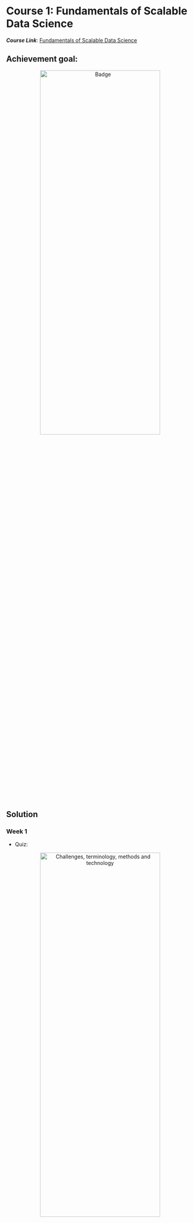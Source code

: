 # __Course 1: Fundamentals of Scalable Data Science__

___Course Link___: [Fundamentals of Scalable Data Science](https://www.coursera.org/learn/ds)

## __Achievement goal__:
<p align="center">
    <img src="../Badges/Fundamentals-of-Scalable-Data-Science.png" width="80%" height="50%" title="Badge" >
</p>


## __Solution__

### __Week 1__
- Quiz:
<p align="center">
    <img src="./img/w1_quizz.png" width="80%" height="50%" title="Challenges, terminology, methods and technology" >
</p>

- [Environment Setup](https://github.com/IBM/skillsnetwork/wiki/Watson-Studio-Setup).

- [Programming assignment 1](https://github.com/GafBof/advanced_data_science_ibm/blob/main/Course%201:%20Fundamentals%20of%20Scalable%20Data%20Science/Week%201/Assignment1.ipynb).
<!-- <p align="center">
    <img src="./img/w1_assignment1.png" width="80%" height="50%" title="Warmup Assignment" >
</p> -->

- [Programming assignment 2](https://github.com/GafBof/advanced_data_science_ibm/blob/main/Course%201:%20Fundamentals%20of%20Scalable%20Data%20Science/Week%201/Assignment2.ipynb).
<!-- <p align="center">
    <img src="./img/w1_assignment2.png" width="80%" height="50%" title="Warmup Assignment" >
</p> -->

### __Week 2__
- Quiz 1:
<p align="center">
    <img src="./img/w2_quizz1a.png" width="80%" height="50%" title="Data storage solutions, and ApacheSpark" >
</p>
<p align="center">
    <img src="./img/w2_quizz1b.png" width="80%" height="50%" title="Data storage solutions, and ApacheSpark" >
</p>
<p align="center">
    <img src="./img/w2_quizz1c.png" width="80%" height="50%" title="Data storage solutions, and ApacheSpark" >
</p>

- Quiz 2:
<p align="center">
    <img src="./img/w2_quizz2a.png" width="80%" height="50%" title="Programming language options and functional programming" >
</p>
<p align="center">
    <img src="./img/w2_quizz2b.png" width="80%" height="50%" title="Programming language options and functional programming" >
</p>
<p align="center">
    <img src="./img/w2_quizz2c.png" width="80%" height="50%" title="Programming language options and functional programming" >
</p>

- Quiz 3:
<p align="center">
    <img src="./img/w2_quizz3a.png" width="80%" height="50%" title="ApacheSparkSQL and Cloudant" >
</p>
</p>
<p align="center">
    <img src="./img/w2_quizz3b.png" width="80%" height="50%" title="ApacheSparkSQL and Cloudant" >
</p>

- [Programming assignment](https://github.com/GafBof/advanced_data_science_ibm/blob/main/Course%201:%20Fundamentals%20of%20Scalable%20Data%20Science/Week%202/Assignment.ipynb).

### __Week 3__
- Quiz 1:
<p align="center">
    <img src="./img/w3_quizz1a.png" width="80%" height="50%" title="Averages and standard deviation" >
</p>
<p align="center">
    <img src="./img/w3_quizz1b.png" width="80%" height="50%" title="Averages and standard deviation" >
</p>
<p align="center">
    <img src="./img/w3_quizz1c.png" width="80%" height="50%" title="Averages and standard deviation" >
</p>

- Quiz 2:
<p align="center">
    <img src="./img/w3_quizz2a.png" width="80%" height="50%" title="Skewness and kurtosis" >
</p>
<p align="center">
    <img src="./img/w3_quizz2b.png" width="80%" height="50%" title="Skewness and kurtosis" >
</p>
<p align="center">
    <img src="./img/w3_quizz2c.png" width="80%" height="50%" title="Skewness and kurtosis" >
</p>

- Quiz 3:
<p align="center">
    <img src="./img/w3_quizz3a.png" width="80%" height="50%" title="Covariance, correlation and multidimensional Vector Spaces" >
</p>
<p align="center">
    <img src="./img/w3_quizz3b.png" width="80%" height="50%" title="Covariance, correlation and multidimensional Vector Spaces" >
</p>
<p align="center">
    <img src="./img/w3_quizz3c.png" width="80%" height="50%" title="Covariance, correlation and multidimensional Vector Spaces" >
</p>
<p align="center">
    <img src="./img/w3_quizz3d.png" width="80%" height="50%" title="Covariance, correlation and multidimensional Vector Spaces" >
</p><p align="center">
    <img src="./img/w3_quizz3e.png" width="80%" height="50%" title="Covariance, correlation and multidimensional Vector Spaces" >
</p>
<p align="center">
    <img src="./img/w3_quizz3f.png" width="80%" height="50%" title="Covariance, correlation and multidimensional Vector Spaces" >
</p>

- [Programming assignment](https://github.com/GafBof/advanced_data_science_ibm/blob/main/Course%201:%20Fundamentals%20of%20Scalable%20Data%20Science/Week%203/Assignment.ipynb).

### __Week 4__
- Quiz:
<p align="center">
    <img src="./img/w4_quizz1a.png" width="80%" height="50%" title="Visualization and dimension reduction" >
</p>
<p align="center">
    <img src="./img/w4_quizz1b.png" width="80%" height="50%" title="Visualization and dimension reduction" >
</p>
<p align="center">
    <img src="./img/w4_quizz1c.png" width="80%" height="50%" title="Visualization and dimension reduction" >
</p>
<p align="center">
    <img src="./img/w4_quizz1d.png" width="80%" height="50%" title="Visualization and dimension reduction" >
</p>

- [Programming assignment](https://github.com/GafBof/advanced_data_science_ibm/blob/main/Course%201:%20Fundamentals%20of%20Scalable%20Data%20Science/Week%204/Assignment.ipynb).


## __Contributors__:
- 🐮 [@honghanhh](https://github.com/honghanhh)
- 🐔 [@tiena2cva](https://github.com/tiena2cva)
